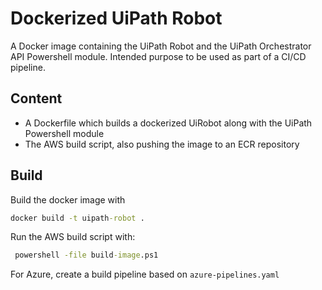 # Dockerized UiPath Robot

A Docker image containing the UiPath Robot and the UiPath Orchestrator API Powershell module. Intended purpose to be used as part of a CI/CD pipeline.

## Content

* A Dockerfile which builds a dockerized UiRobot along with the UiPath Powershell module 
* The AWS build script, also pushing the image to an ECR repository

## Build

Build the docker image with
```cmd
docker build -t uipath-robot .
```

Run the AWS build script with: 
```cmd
 powershell -file build-image.ps1
```

For Azure, create a build pipeline based on `azure-pipelines.yaml`